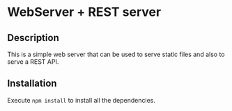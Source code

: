 # WebServer + REST server

## Description
This is a simple web server that can be used to serve static files and also to serve a REST API.

## Installation
Execute ```npm install``` to install all the dependencies.
